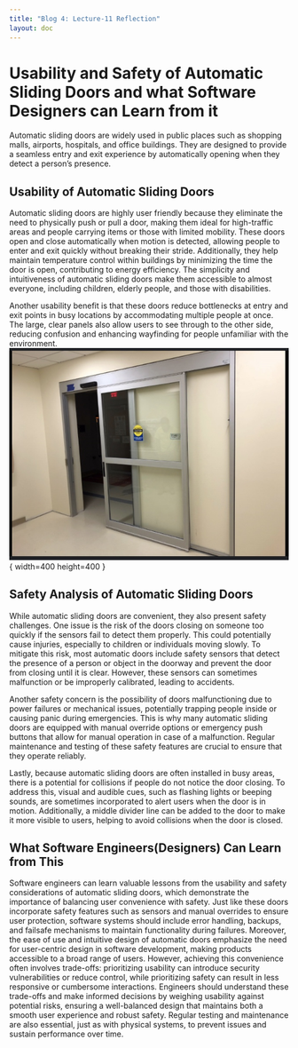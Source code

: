 ```yaml
---
title: "Blog 4: Lecture-11 Reflection"
layout: doc
---
```


# Usability and Safety of Automatic Sliding Doors and what Software Designers can Learn from it

Automatic sliding doors are widely used in public places such as shopping malls, airports, hospitals, and office buildings. They are designed to provide a seamless entry and exit experience by automatically opening when they detect a person’s presence.

## Usability of Automatic Sliding Doors

Automatic sliding doors are highly user friendly because they eliminate the need to physically push or pull a door, making them ideal for high-traffic areas and people carrying items or those with limited mobility. These doors open and close automatically when motion is detected, allowing people to enter and exit quickly without breaking their stride. Additionally, they help maintain temperature control within buildings by minimizing the time the door is open, contributing to energy efficiency. The simplicity and intuitiveness of automatic sliding doors make them accessible to almost everyone, including children, elderly people, and those with disabilities.

Another usability benefit is that these doors reduce bottlenecks at entry and exit points in busy locations by accommodating multiple people at once. The large, clear panels also allow users to see through to the other side, reducing confusion and enhancing wayfinding for people unfamiliar with the environment.
![image](./blog_images/slidingDoor.jpg){ width=400 height=400 }

## Safety Analysis of Automatic Sliding Doors

While automatic sliding doors are convenient, they also present safety challenges. One issue is the risk of the doors closing on someone too quickly if the sensors fail to detect them properly. This could potentially cause injuries, especially to children or individuals moving slowly. To mitigate this risk, most automatic doors include safety sensors that detect the presence of a person or object in the doorway and prevent the door from closing until it is clear. However, these sensors can sometimes malfunction or be improperly calibrated, leading to accidents.

Another safety concern is the possibility of doors malfunctioning due to power failures or mechanical issues, potentially trapping people inside or causing panic during emergencies. This is why many automatic sliding doors are equipped with manual override options or emergency push buttons that allow for manual operation in case of a malfunction. Regular maintenance and testing of these safety features are crucial to ensure that they operate reliably.

Lastly, because automatic sliding doors are often installed in busy areas, there is a potential for collisions if people do not notice the door closing. To address this, visual and audible cues, such as flashing lights or beeping sounds, are sometimes incorporated to alert users when the door is in motion. Additionally, a middle divider line can be added to the door to make it more visible to users, helping to avoid collisions when the door is closed.

## What Software Engineers(Designers) Can Learn from This

Software engineers can learn valuable lessons from the usability and safety considerations of automatic sliding doors, which demonstrate the importance of balancing user convenience with safety. Just like these doors incorporate safety features such as sensors and manual overrides to ensure user protection, software systems should include error handling, backups, and failsafe mechanisms to maintain functionality during failures. Moreover, the ease of use and intuitive design of automatic doors emphasize the need for user-centric design in software development, making products accessible to a broad range of users. However, achieving this convenience often involves trade-offs: prioritizing usability can introduce security vulnerabilities or reduce control, while prioritizing safety can result in less responsive or cumbersome interactions. Engineers should understand these trade-offs and make informed decisions by weighing usability against potential risks, ensuring a well-balanced design that maintains both a smooth user experience and robust safety. Regular testing and maintenance are also essential, just as with physical systems, to prevent issues and sustain performance over time.
